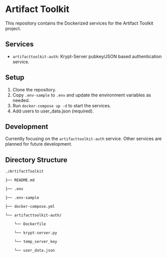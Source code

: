 # Artifact Toolkit

This repository contains the Dockerized services for the Artifact Toolkit project.

## Services

- `artifacttoolkit-auth`: Krypt-Server pubkey/JSON based authentication service.

## Setup

1. Clone the repository.
2. Copy `.env-sample` to `.env` and update the environment variables as needed.
3. Run `docker-compose up -d` to start the services.
4. Add users to user_data.json (required).

## Development

Currently focusing on the `artifacttoolkit-auth` service. Other services are planned for future development.

## Directory Structure
```
./ArtifactToolkit

├── README.md

├── .env

├── .env-sample

├── docker-compose.yml

└── artifacttoolkit-auth/

    └── Dockerfile
    
    └── krypt-server.py
    
    └── temp_server_key
    
    └── user_data.json
```
